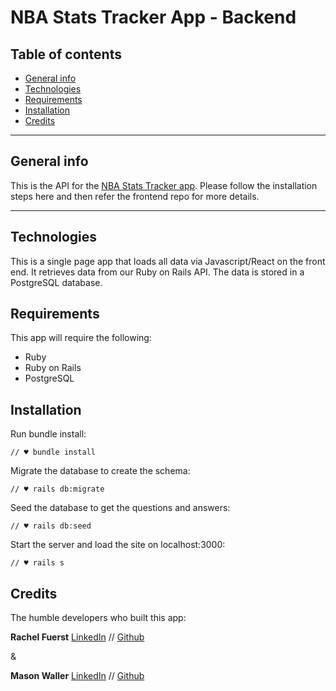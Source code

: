 NBA Stats Tracker App - Backend
====================================

## Table of contents
* [General info](#general-info)
* [Technologies](#technologies)
* [Requirements](#requirements)
* [Installation](#installation)
* [Credits](#credits)

---

## General info
This is the  API for the [NBA Stats Tracker app](https://github.com/crayray/nba-stats-tracker-react). Please follow the installation steps here and then refer the frontend repo for more details. 


---

## Technologies
This is a single page app that loads all data via Javascript/React on the front end. It retrieves data from our Ruby on Rails API. The data is stored in a PostgreSQL database. 


## Requirements
This app will require the following:
- Ruby
- Ruby on Rails
- PostgreSQL

## Installation
Run bundle install:
```
// ♥ bundle install
```
Migrate the database to create the schema:
```
// ♥ rails db:migrate
```
Seed the database to get the questions and answers:
```
// ♥ rails db:seed
```
Start the server and load the site on localhost:3000:
```
// ♥ rails s
```

## Credits


The humble developers who built this app:


**Rachel Fuerst** [LinkedIn](https://www.linkedin.com/in/rachfuerst) // [Github](https://github.com/crayray)

&

**Mason Waller** [LinkedIn](https://www.linkedin.com/in/mason-waller-49a087196/) // [Github](https://github.com/masonwaller)

